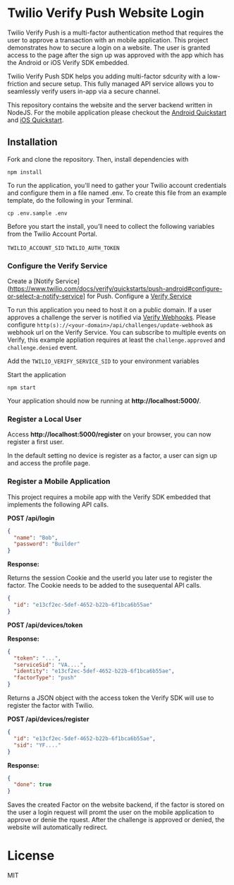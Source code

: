 # Twilio Verify Push Website Login

Twilio Verify Push is a multi-factor authentication method that requires the user to approve a transaction with an mobile application. This project demonstrates how to secure a login on a website. The user is granted access to the page after the sign up was approved with the app which has the Android or iOS Verify SDK embedded.

Twilio Verify Push SDK helps you adding multi-factor sdcurity with a low-friction and secure setup. This fully managed API service allows you to seamlessly verify users in-app via a secure channel.

This repository contains the website and the server backend written in NodeJS. For the mobile application please checkout the [Android Quickstart](https://github.com/twilio/twilio-verify-android) and [iOS Quickstart](https://github.com/twilio/twilio-verify-ios).

## Installation

Fork and clone the repository. Then, install dependencies with

`npm install`

To run the application, you'll need to gather your Twilio account credentials and configure them in a file named .env. To create this file from an example template, do the following in your Terminal.

`cp .env.sample .env`

Before you start the install, you’ll need to collect the following variables from the Twilio Account Portal.

`TWILIO_ACCOUNT_SID`
`TWILIO_AUTH_TOKEN`

### Configure the Verify Service

Create a [Notify Service](https://www.twilio.com/docs/verify/quickstarts/push-android#configure-or-select-a-notify-service] for Push.
Configure a [Verify Service](https://www.twilio.com/docs/verify/quickstarts/push-android#configure-a-verify-service)

To run this application you need to host it on a public domain. If a user approves a challenge the server is notified via [Verify Webhooks](https://www.twilio.com/docs/verify/api/webhooks). Please configure `http(s)://<your-domain>/api/challenges/update-webhook` as webhook url on the Verify Service. You can subscribe to multiple events on Verify, this example appliation requires at least the `challenge.approved` and `challenge.denied` event.

Add the `TWILIO_VERIFY_SERVICE_SID` to your environment variables

Start the application

`npm start`

Your application should now be running at **http://localhost:5000/**.

### Register a Local User

Access **http://localhost:5000/register** on your browser, you can now register a first user.

In the default setting no device is register as a factor, a user can sign up and access the profile page.

### Register a Mobile Application

This project requires a mobile app with the Verify SDK embedded that implements the following API calls.

**POST /api/login**

```json
{
  "name": "Bob",
  "password": "Builder"
}
```

**Response:**

Returns the session Cookie and the userId you later use to register the factor. The Cookie needs to be added to the susequental API calls.

```json
{
  "id": "e13cf2ec-5def-4652-b22b-6f1bca6b55ae"
}
```

**POST /api/devices/token**

**Response:**

```json
{
  "token": "...",
  "serviceSid": "VA....",
  "identity": "e13cf2ec-5def-4652-b22b-6f1bca6b55ae",
  "factorType": "push"
}
```

Returns a JSON object with the access token the Verify SDK will use to register the factor with Twilio.

**POST /api/devices/register**

```json
{
  "id": "e13cf2ec-5def-4652-b22b-6f1bca6b55ae",
  "sid": "YF...."
}
```

**Response:**

```json
{
  "done": true
}
```

Saves the created Factor on the website backend, if the factor is stored on the user a login request will promt the user on the mobile application to approve or denie the rquest. After the challenge is approved or denied, the website will automatically redirect.

# License

MIT
